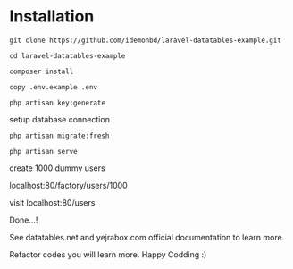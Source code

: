 # Installation
```
git clone https://github.com/idemonbd/laravel-datatables-example.git
```


```
cd laravel-datatables-example
```

```
composer install
```

```
copy .env.example .env
```

```
php artisan key:generate
```

setup database connection

```
php artisan migrate:fresh
```

```
php artisan serve
```

create 1000 dummy users

localhost:80/factory/users/1000

visit
localhost:80/users

Done...!

See datatables.net and yejrabox.com official documentation to learn more.

Refactor codes you will learn more. Happy Codding :)
